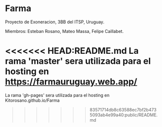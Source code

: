 # Farma
Proyecto de Exoneracion, 3BB del ITSP, Uruguay.

Miembros: Esteban Rosano, Mateo Massa, Felipe Caillabet.

<<<<<<< HEAD:README.md
La rama 'master' sera utilizada para el hosting en https://farmauruguay.web.app/
=======
La rama 'gh-pages' sera utilizada para el hosting en Kitorosano.github.io/Farma
>>>>>>> 83571714db8c63588ec7bf2b4735093ab4e99a40:public/README.md
